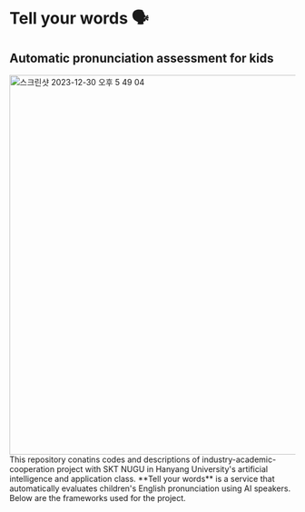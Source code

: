 # Tell your words 🗣
## Automatic pronunciation assessment for kids
<img width="669" alt="스크린샷 2023-12-30 오후 5 49 04" src="https://github.com/JunBro1016/problem-solving/assets/82267460/a7b87f56-ad8c-4d9a-9d42-75d8b33e8e49">
This repository conatins codes and descriptions of industry-academic-cooperation project with SKT NUGU in Hanyang University's artificial intelligence and application class. **Tell your words** is a service that automatically evaluates children's English pronunciation using AI speakers. Below are the frameworks used for the project. 

